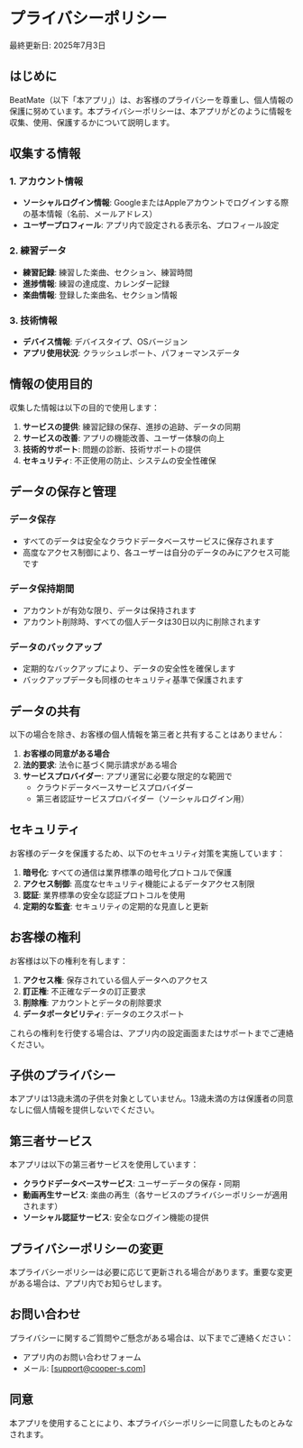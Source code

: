 # プライバシーポリシー

最終更新日: 2025年7月3日

## はじめに

BeatMate（以下「本アプリ」）は、お客様のプライバシーを尊重し、個人情報の保護に努めています。本プライバシーポリシーは、本アプリがどのように情報を収集、使用、保護するかについて説明します。

## 収集する情報

### 1. アカウント情報
- **ソーシャルログイン情報**: GoogleまたはAppleアカウントでログインする際の基本情報（名前、メールアドレス）
- **ユーザープロフィール**: アプリ内で設定される表示名、プロフィール設定

### 2. 練習データ
- **練習記録**: 練習した楽曲、セクション、練習時間
- **進捗情報**: 練習の達成度、カレンダー記録
- **楽曲情報**: 登録した楽曲名、セクション情報

### 3. 技術情報
- **デバイス情報**: デバイスタイプ、OSバージョン
- **アプリ使用状況**: クラッシュレポート、パフォーマンスデータ

## 情報の使用目的

収集した情報は以下の目的で使用します：

1. **サービスの提供**: 練習記録の保存、進捗の追跡、データの同期
2. **サービスの改善**: アプリの機能改善、ユーザー体験の向上
3. **技術的サポート**: 問題の診断、技術サポートの提供
4. **セキュリティ**: 不正使用の防止、システムの安全性確保

## データの保存と管理

### データ保存
- すべてのデータは安全なクラウドデータベースサービスに保存されます
- 高度なアクセス制御により、各ユーザーは自分のデータのみにアクセス可能です

### データ保持期間
- アカウントが有効な限り、データは保持されます
- アカウント削除時、すべての個人データは30日以内に削除されます

### データのバックアップ
- 定期的なバックアップにより、データの安全性を確保します
- バックアップデータも同様のセキュリティ基準で保護されます

## データの共有

以下の場合を除き、お客様の個人情報を第三者と共有することはありません：

1. **お客様の同意がある場合**
2. **法的要求**: 法令に基づく開示請求がある場合
3. **サービスプロバイダー**: アプリ運営に必要な限定的な範囲で
   - クラウドデータベースサービスプロバイダー
   - 第三者認証サービスプロバイダー（ソーシャルログイン用）

## セキュリティ

お客様のデータを保護するため、以下のセキュリティ対策を実施しています：

1. **暗号化**: すべての通信は業界標準の暗号化プロトコルで保護
2. **アクセス制御**: 高度なセキュリティ機能によるデータアクセス制限
3. **認証**: 業界標準の安全な認証プロトコルを使用
4. **定期的な監査**: セキュリティの定期的な見直しと更新

## お客様の権利

お客様は以下の権利を有します：

1. **アクセス権**: 保存されている個人データへのアクセス
2. **訂正権**: 不正確なデータの訂正要求
3. **削除権**: アカウントとデータの削除要求
4. **データポータビリティ**: データのエクスポート

これらの権利を行使する場合は、アプリ内の設定画面またはサポートまでご連絡ください。

## 子供のプライバシー

本アプリは13歳未満の子供を対象としていません。13歳未満の方は保護者の同意なしに個人情報を提供しないでください。

## 第三者サービス

本アプリは以下の第三者サービスを使用しています：

- **クラウドデータベースサービス**: ユーザーデータの保存・同期
- **動画再生サービス**: 楽曲の再生（各サービスのプライバシーポリシーが適用されます）
- **ソーシャル認証サービス**: 安全なログイン機能の提供

## プライバシーポリシーの変更

本プライバシーポリシーは必要に応じて更新される場合があります。重要な変更がある場合は、アプリ内でお知らせします。

## お問い合わせ

プライバシーに関するご質問やご懸念がある場合は、以下までご連絡ください：

- アプリ内のお問い合わせフォーム
- メール: [support@cooper-s.com]

## 同意

本アプリを使用することにより、本プライバシーポリシーに同意したものとみなされます。
